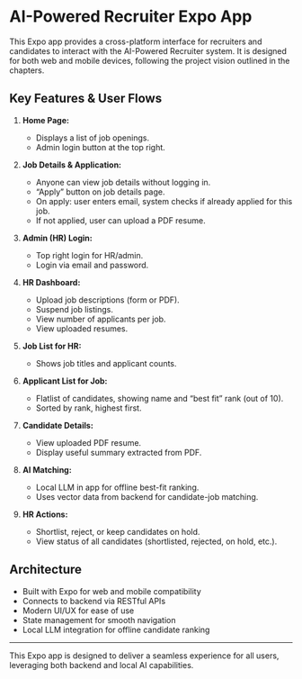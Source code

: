 # AI-Powered Recruiter Expo App

This Expo app provides a cross-platform interface for recruiters and candidates to interact with the AI-Powered Recruiter system. It is designed for both web and mobile devices, following the project vision outlined in the chapters.

## Key Features & User Flows

1. **Home Page:**

   - Displays a list of job openings.
   - Admin login button at the top right.

2. **Job Details & Application:**

   - Anyone can view job details without logging in.
   - “Apply” button on job details page.
   - On apply: user enters email, system checks if already applied for this job.
   - If not applied, user can upload a PDF resume.

3. **Admin (HR) Login:**

   - Top right login for HR/admin.
   - Login via email and password.

4. **HR Dashboard:**

   - Upload job descriptions (form or PDF).
   - Suspend job listings.
   - View number of applicants per job.
   - View uploaded resumes.

5. **Job List for HR:**

   - Shows job titles and applicant counts.

6. **Applicant List for Job:**

   - Flatlist of candidates, showing name and “best fit” rank (out of 10).
   - Sorted by rank, highest first.

7. **Candidate Details:**

   - View uploaded PDF resume.
   - Display useful summary extracted from PDF.

8. **AI Matching:**

   - Local LLM in app for offline best-fit ranking.
   - Uses vector data from backend for candidate-job matching.

9. **HR Actions:**
   - Shortlist, reject, or keep candidates on hold.
   - View status of all candidates (shortlisted, rejected, on hold, etc.).

## Architecture

- Built with Expo for web and mobile compatibility
- Connects to backend via RESTful APIs
- Modern UI/UX for ease of use
- State management for smooth navigation
- Local LLM integration for offline candidate ranking

---

This Expo app is designed to deliver a seamless experience for all users, leveraging both backend and local AI capabilities.

